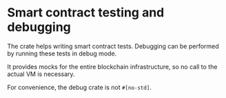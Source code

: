# Smart contract testing and debugging

The crate helps writing smart contract tests. Debugging can be performed by running these tests in debug mode.

It provides mocks for the entire blockchain infrastructure, so no call to the actual VM is necessary.

For convenience, the debug crate is not `#[no-std]`.
